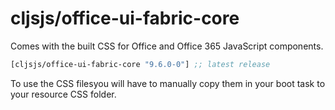 # cljsjs/office-ui-fabric-core

Comes with the built CSS for Office and Office 365 JavaScript components.

[](dependency)
```clojure
[cljsjs/office-ui-fabric-core "9.6.0-0"] ;; latest release
```
[](/dependency)

To use the CSS filesyou will have to manually copy them in your boot task to your resource CSS folder.

